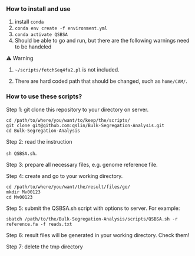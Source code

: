 ### How to install and use

1. install `conda`
2. `conda env create -f environment.yml`
3. `conda activate QSBSA`
4. Should be able to go and run, but there are the following warnings need to be handeled


⚠️ Warning

1. `~/scripts/fetchSeq4fa2.pl` is not included.

2. There are hard coded path that should be changed, such as `home/CAM/`. 


### How to use these scripts?

Step 1: git clone this repository to your directory on server. 

```
cd /path/to/where/you/want/to/keep/the/scripts/
git clone git@github.com:qslin/Bulk-Segregation-Analysis.git
cd Bulk-Segregation-Analysis
```

Step 2: read the instruction

```sh QSBSA.sh```.

Step 3: prepare all necessary files, e.g. genome reference file.

Step 4: create and go to your working directory.

```
cd /path/to/where/you/want/the/result/files/go/
mkdir Mv00123
cd Mv00123
```

Step 5: submit the QSBSA.sh script with options to server. For example:

```
sbatch /path/to/the/Bulk-Segregation-Analysis/scripts/QSBSA.sh -r reference.fa -f reads.txt 
```

Step 6: result files will be generated in your working directory. Check them!

Step 7: delete the tmp directory
